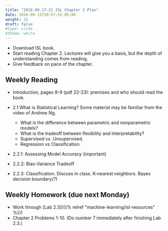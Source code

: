 ```yaml
---
title: "2018.09.17-21 ISL Chapter 2 Plan"
date: 2018-09-15T20:57:52-05:00
weight: 31
draft: false
#type: slide
#theme: white
---
```


* Download ISL book.
* Start reading Chapter 2. Lectures will give you a basis, but the
  depth of understanding comes from reading.
* Give feedback on pace of the chapter.

## Weekly Reading 

* Introduction, pages 8-9 (pdf 22-23): premises and who should read
  the book.
* 2.1 What is Statistical Learning? Some material may be familiar from
  the video of Andrew Ng.

    * What is the difference between
    parametric and nonparametric models? 
    * What is the tradeoff between
   flexibility and interpretability? 
   * Supervised vs. Unsupervised. 
   * Regression vs Classification.
* 2.2.1: Assessing Model Accuracy (important)
* 2.2.2: Bias-Variance Tradeoff
* 2.2.3: Classification. Discuss in class. K-nearest neighbors. Bayes
  decision boundary(?)
  
## Weekly Homework (due next Monday)

* Work through [Lab 2.3]({{% relref "machine-learning/isl-resources" %}})
* Chapter 2 Problems 1-10. (Do number 7 immediately after finishing
  Lab 2.3.)

